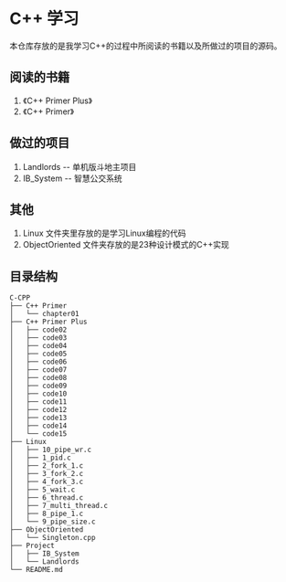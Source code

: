# C++ 学习
本仓库存放的是我学习C++的过程中所阅读的书籍以及所做过的项目的源码。

## 阅读的书籍
  1. 《C++ Primer Plus》
  2. 《C++ Primer》
## 做过的项目
  1. Landlords -- 单机版斗地主项目
  2. IB_System -- 智慧公交系统

## 其他
  1. Linux 文件夹里存放的是学习Linux编程的代码
  2. ObjectOriented 文件夹存放的是23种设计模式的C++实现


## 目录结构
```
C-CPP
├── C++ Primer
│   └── chapter01
├── C++ Primer Plus
│   ├── code02
│   ├── code03
│   ├── code04
│   ├── code05
│   ├── code06
│   ├── code07
│   ├── code08
│   ├── code09
│   ├── code10
│   ├── code11
│   ├── code12
│   ├── code13
│   ├── code14
│   └── code15
├── Linux
│   ├── 10_pipe_wr.c
│   ├── 1_pid.c
│   ├── 2_fork_1.c
│   ├── 3_fork_2.c
│   ├── 4_fork_3.c
│   ├── 5_wait.c
│   ├── 6_thread.c
│   ├── 7_multi_thread.c
│   ├── 8_pipe_1.c
│   └── 9_pipe_size.c
├── ObjectOriented
│   └── Singleton.cpp
├── Project
│   ├── IB_System
│   └── Landlords
└── README.md
```